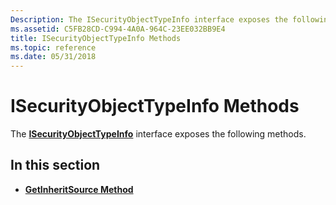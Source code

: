 ```yaml
---
Description: The ISecurityObjectTypeInfo interface exposes the following methods.
ms.assetid: C5FB28CD-C994-4A0A-964C-23EE032BB9E4
title: ISecurityObjectTypeInfo Methods
ms.topic: reference
ms.date: 05/31/2018
---
```


# ISecurityObjectTypeInfo Methods

The [**ISecurityObjectTypeInfo**](/windows/win32/api/aclui/nn-aclui-isecurityobjecttypeinfo) interface exposes the following methods.

## In this section

-   [**GetInheritSource Method**](/windows/win32/api/aclui/nf-aclui-isecurityobjecttypeinfo-getinheritsource)

 

 